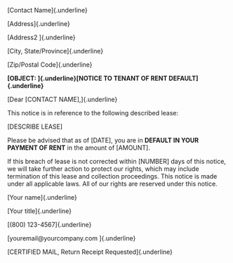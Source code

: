[Contact Name]{.underline}

[Address]{.underline}

[Address2 ]{.underline}

[City, State/Province]{.underline}

[Zip/Postal Code]{.underline}

**[OBJECT: ]{.underline}[NOTICE TO TENANT OF RENT DEFAULT]{.underline}**

[Dear \[CONTACT NAME\],]{.underline}

This notice is in reference to the following described lease:

\[DESCRIBE LEASE\]

Please be advised that as of \[DATE\], you are in **DEFAULT IN YOUR
PAYMENT OF RENT** in the amount of \[AMOUNT\].

If this breach of lease is not corrected within \[NUMBER\] days of this
notice, we will take further action to protect our rights, which may
include termination of this lease and collection proceedings. This
notice is made under all applicable laws. All of our rights are reserved
under this notice.

[Your name]{.underline}

[Your title]{.underline}

[(800) 123-4567]{.underline}

[youremail\@yourcompany.com ]{.underline}

[CERTIFIED MAIL, Return Receipt Requested]{.underline}
